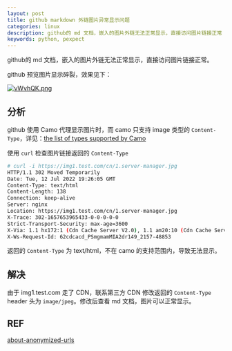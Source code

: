 ```yaml
---
layout: post
title: github markdown 外链图片异常显示问题
categories: linux
description: github的 md 文档，嵌入的图片外链无法正常显示，直接访问图片链接正常
keywords: python, pexpect
---
```


github的 md 文档，嵌入的图片外链无法正常显示，直接访问图片链接正常。

github 预览图片显示碎裂，效果见下：

[![vWvhQK.png](https://s1.ax1x.com/2022/08/29/vWvhQK.png)](https://imgse.com/i/vWvhQK)


## 分析

github 使用 Camo 代理显示图片时，而 camo 只支持 image 类型的 `Content-Type`，详见：[the list of types supported by Camo](https://github.com/atmos/camo/blob/master/mime-types.json)

使用 `curl` 检查图片链接返回的  `Content-Type`

```bash
# curl -i https://img1.test.com/cn/1.server-manager.jpg
HTTP/1.1 302 Moved Temporarily
Date: Tue, 12 Jul 2022 19:26:05 GMT
Content-Type: text/html
Content-Length: 138
Connection: keep-alive
Server: nginx
Location: https://img1.test.com/cn/1.server-manager.jpg
X-Trace: 302-1657653965433-0-0-0-0-0
Strict-Transport-Security: max-age=3600
X-Via: 1.1 hx172:1 (Cdn Cache Server V2.0), 1.1 am20:10 (Cdn Cache Server V2.0)
X-Ws-Request-Id: 62cdcacd_PSmgmamMIA2dr149_2157-48853
```

返回的 `Content-Type` 为 text/html，不在 camo 的支持范围内，导致无法显示。


## 解决

由于 img1.test.com 走了 CDN，联系第三方 CDN 修改返回的 `Content-Type` header 头为 `image/jpeg`。修改后查看 md 文档，图片可以正常显示。

## REF

[about-anonymized-urls](https://docs.github.com/en/authentication/keeping-your-account-and-data-secure/about-anonymized-urls)


